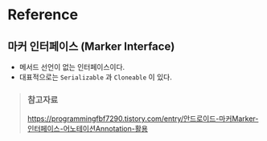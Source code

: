 # Reference

## 마커 인터페이스 (Marker Interface)

* 메서드 선언이 없는 인터페이스이다.
* 대표적으로는 `Serializable` 과 `Cloneable` 이 있다.

> ### 참고자료
> <https://programmingfbf7290.tistory.com/entry/안드로이드-마커Marker-인터페이스-어노테이션Annotation-활용>